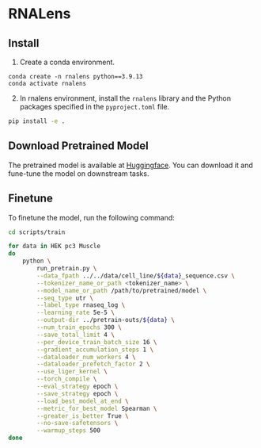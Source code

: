 # RNALens

## Install

1. Create a conda environment.
```
conda create -n rnalens python==3.9.13
conda activate rnalens
```
2. In rnalens environment, install the `rnalens` library and the Python packages specified in the `pyproject.toml` file.
```bash
pip install -e .
```

## Download Pretrained Model 

The pretrained model is available at [Huggingface](https://huggingface.co/oomics/RNALens). You can download it and fune-tune the model on downstream tasks.


## Finetune

To finetune the model, run the following command:

```bash
cd scripts/train

for data in HEK pc3 Muscle
do 
    python \
        run_pretrain.py \
        --data_fpath ../../data/cell_line/${data}_sequence.csv \
        --tokenizer_name_or_path <tokenizer_name> \
        --model_name_or_path /path/to/pretrained/model \
        --seq_type utr \
        --label_type rnaseq_log \
        --learning_rate 5e-5 \
        --output-dir ../pretrain-outs/${data} \
        --num_train_epochs 300 \
        --save_total_limit 4 \
        --per_device_train_batch_size 16 \
        --gradient_accumulation_steps 1 \
        --dataloader_num_workers 4 \
        --dataloader_prefetch_factor 2 \
        --use_liger_kernel \
        --torch_compile \
        --eval_strategy epoch \
        --save_strategy epoch \
        --load_best_model_at_end \
        --metric_for_best_model Spearman \
        --greater_is_better True \
        --no-save-safetensors \
        --warmup_steps 500
done
```
